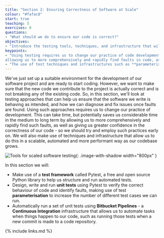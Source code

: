 ```yaml
---
title: "Section 2: Ensuring Correctness of Software at Scale"
colour: "#fafac8"
start: true
teaching: 5
exercises: 0
questions:
- "What should we do to ensure our code is correct?"
objectives:
- "Introduce the testing tools, techniques, and infrastructure that will be used in this section."
keypoints:
- "Using testing requires us to change our practice of code development, but saves time in the long run by 
allowing us to more comprehensively and rapidly find faults in code, as well as giving us greater confidence in the correctness of our code."
- "The use of test techniques and infrastructures such as **parameterisation** and **Continuous Integration** can help scale and further automate our testing process."
---
```


We've just set up a suitable environment for the development of our software project and are ready to start coding. 
However, we want to make sure that the new code we contribute to the project is actually correct and is not breaking any of the
existing code. So, in this section, we'll look at testing approaches that can help us ensure that the software we write is behaving as intended, and how we can diagnose and fix issues once faults are found. Using such approaches requires us to change our practice of development. This can take time, but potentially saves us considerable time in the medium to long term by allowing us to more comprehensively and rapidly find such faults, as well as giving us greater confidence in the correctness of our code - so we should try and employ such practices early on. We will also make use of techniques and infrastructure that allow us to do this in a scalable, automated and more performant way as our codebase grows.

![Tools for scaled software testing](../fig/section2-overview.png){: .image-with-shadow width="800px" }

In this section we will:

- Make use of a **test framework** called Pytest, a free and open source Python library to help us structure and run automated tests.
- Design, write and run **unit tests** using Pytest to verify the correct behaviour of code and identify faults, making use of test **parameterisation** to increase the number of different test cases we can run.
- Automatically run a set of unit tests using **Bitbucket Pipelines** - a **Continuous Integration** infrastructure that allows us to automate tasks when things happen to our code, such as running those tests when a new commit is made to a code repository.

{% include links.md %}
